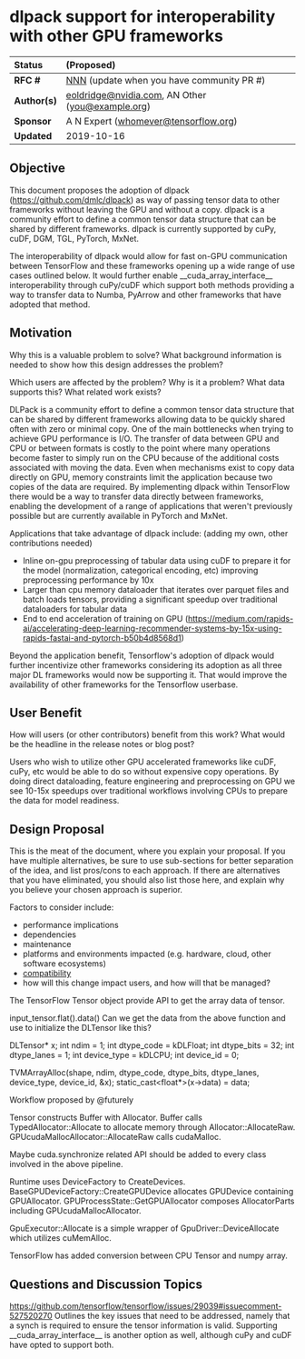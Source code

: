 # dlpack support for interoperability with other GPU frameworks

| Status        | (Proposed)       |
:-------------- |:---------------------------------------------------- |
| **RFC #**     | [NNN](https://github.com/tensorflow/community/pull/NNN) (update when you have community PR #)|
| **Author(s)** | eoldridge@nvidia.com, AN Other (you@example.org) |
| **Sponsor**   | A N Expert (whomever@tensorflow.org)                 |
| **Updated**   | 2019-10-16                                           |

## Objective

This document proposes the adoption of dlpack (https://github.com/dmlc/dlpack) as way of passing tensor data to other frameworks without leaving the GPU and without a copy.  dlpack is a community effort to define a common tensor data structure that can be shared by different frameworks. dlpack is currently supported by cuPy, cuDF, DGM, TGL, PyTorch, MxNet. 

The interoperability of dlpack would allow for fast on-GPU communication between TensorFlow and these frameworks opening up a wide range of use cases outlined below.  It would further enable \_\_cuda_array_interface\_\_ interoperability through cuPy/cuDF which support both methods providing a way to transfer data to Numba, PyArrow and other frameworks that have adopted that method.

## Motivation

Why this is a valuable problem to solve? What background information is needed
to show how this design addresses the problem?

Which users are affected by the problem? Why is it a problem? What data supports
this? What related work exists?

DLPack is a community effort to define a common tensor data structure that can be shared by different frameworks allowing data to be quickly shared often with zero or minimal copy. One of the main bottlenecks when trying to achieve GPU performance is I/O.  The transfer of data between GPU and CPU or between formats is costly to the point where many operations become faster to simply run on the CPU because of the additional costs associated with moving the data.  Even when mechanisms exist to copy data directly on GPU, memory constraints limit the application because two copies of the data are required.  By implementing dlpack within TensorFlow there would be a way to transfer data directly between frameworks, enabling the development of a range of applications that weren't previously possible but are currently available in PyTorch and MxNet.

Applications that take advantage of dlpack include: (adding my own, other contributions needed)
 - Inline on-gpu preprocessing of tabular data using cuDF to prepare it for the model (normalization, categorical encoding, etc) improving preprocessing performance by 10x
 - Larger than cpu memory dataloader that iterates over parquet files and batch loads tensors, providing a significant speedup over traditional dataloaders for tabular data
 - End to end acceleration of training on GPU (https://medium.com/rapids-ai/accelerating-deep-learning-recommender-systems-by-15x-using-rapids-fastai-and-pytorch-b50b4d8568d1)

Beyond the application benefit, Tensorflow's adoption of dlpack would further incentivize other frameworks considering its adoption as all three major DL frameworks would now be supporting it.  That would improve the availability of other frameworks for the Tensorflow userbase.

## User Benefit

How will users (or other contributors) benefit from this work? What would be the
headline in the release notes or blog post?

Users who wish to utilize other GPU accelerated frameworks like cuDF, cuPy, etc would be able to do so without expensive copy operations.  By doing direct dataloading, feature engineering and preprocessing on GPU we see 10-15x speedups over traditional workflows involving CPUs to prepare the data for model readiness.  

## Design Proposal

This is the meat of the document, where you explain your proposal. If you have
multiple alternatives, be sure to use sub-sections for better separation of the
idea, and list pros/cons to each approach. If there are alternatives that you
have eliminated, you should also list those here, and explain why you believe
your chosen approach is superior.

Factors to consider include:

* performance implications
* dependencies
* maintenance
* platforms and environments impacted (e.g. hardware, cloud, other software
  ecosystems)
* [compatibility](https://www.tensorflow.org/programmers_guide/version_compat)
* how will this change impact users, and how will that be managed?

The TensorFlow Tensor object provide API to get the array data of tensor.

input_tensor.flat<T>().data()
Can we get the data from the above function and use to initialize the DLTensor like this?

  DLTensor* x;
  int ndim = 1;
  int dtype_code = kDLFloat;
  int dtype_bits = 32;
  int dtype_lanes = 1;
  int device_type = kDLCPU;
  int device_id = 0;

  TVMArrayAlloc(shape, ndim, dtype_code, dtype_bits, dtype_lanes,
                device_type, device_id, &x);
  static_cast<float*>(x->data) = data;

Workflow proposed by @futurely

Tensor constructs Buffer with Allocator. Buffer calls TypedAllocator::Allocate to allocate memory through Allocator::AllocateRaw. GPUcudaMallocAllocator::AllocateRaw calls cudaMalloc.

Maybe cuda.synchronize related API should be added to every class involved in the above pipeline.

Runtime uses DeviceFactory to CreateDevices. BaseGPUDeviceFactory::CreateGPUDevice allocates GPUDevice containing GPUAllocator. GPUProcessState::GetGPUAllocator composes AllocatorParts including GPUcudaMallocAllocator.

GpuExecutor::Allocate is a simple wrapper of GpuDriver::DeviceAllocate which utilizes cuMemAlloc.

TensorFlow has added conversion between CPU Tensor and numpy array.

## Questions and Discussion Topics

https://github.com/tensorflow/tensorflow/issues/29039#issuecomment-527520270 Outlines the key issues that need to be addressed, namely that a synch is required to ensure the tensor information is valid.  Supporting \_\_cuda_array_interface\_\_ is another option as well, although cuPy and cuDF have opted to support both.
